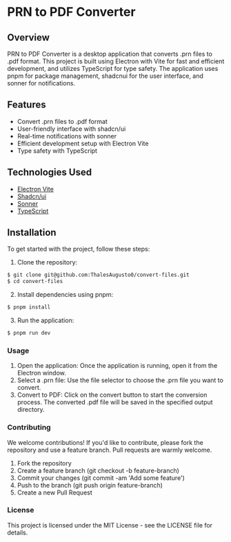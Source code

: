 # PRN to PDF Converter

## Overview

PRN to PDF Converter is a desktop application that converts .prn files to .pdf format. This project is built using Electron with Vite for fast and efficient development, and utilizes TypeScript for type safety. The application uses pnpm for package management, shadcnui for the user interface, and sonner for notifications.

## Features

* Convert .prn files to .pdf format
* User-friendly interface with shadcn/ui
* Real-time notifications with sonner
* Efficient development setup with Electron Vite
* Type safety with TypeScript

## Technologies Used
* [Electron Vite](https://electron-vite.org/)
* [Shadcn/ui](https://ui.shadcn.com/)
* [Sonner](https://sonner.emilkowal.ski/)
* [TypeScript](https://www.typescriptlang.org/)

## Installation
To get started with the project, follow these steps:

1. Clone the repository:
```bash
$ git clone git@github.com:ThalesAugusto0/convert-files.git
$ cd convert-files
```
2. Install dependencies using pnpm:
```bash
$ pnpm install
```
3. Run the application:
```bash
$ pnpm run dev
```

### Usage

1. Open the application:
   Once the application is running, open it from the Electron window.
2. Select a .prn file:
   Use the file selector to choose the .prn file you want to convert.
3. Convert to PDF:
   Click on the convert button to start the conversion process. The converted .pdf file will be saved in the specified output directory.

### Contributing
We welcome contributions! If you'd like to contribute, please fork the repository and use a feature branch. Pull requests are warmly welcome.

1. Fork the repository
2. Create a feature branch (git checkout -b feature-branch)
3. Commit your changes (git commit -am 'Add some feature')
4. Push to the branch (git push origin feature-branch)
5. Create a new Pull Request

### License
This project is licensed under the MIT License - see the LICENSE file for details.
